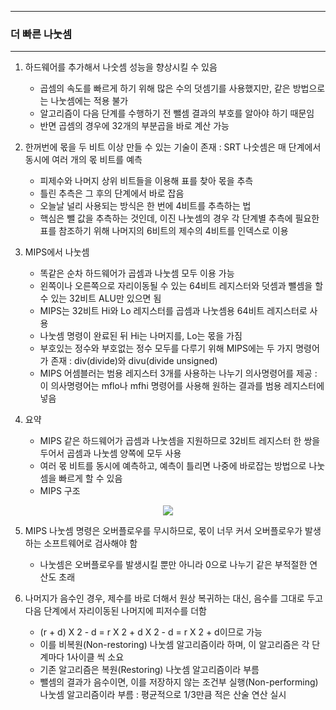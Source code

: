 -----
### 더 빠른 나눗셈
-----
1. 하드웨어를 추가해서 나숫셈 성능을 향상시킬 수 있음
   - 곱셈의 속도를 빠르게 하기 위해 많은 수의 덧셈기를 사용했지만, 같은 방법으로는 나눗셈에는 적용 불가
   - 알고리즘이 다음 단계를 수행하기 전 뺄셈 결과의 부호를 알아야 하기 때문임
   - 반면 곱셈의 경우에 32개의 부분곱을 바로 계산 가능

2. 한꺼번에 몫을 두 비트 이상 만들 수 있는 기술이 존재 : SRT 나숫셈은 매 단계에서 동시에 여러 개의 몫 비트를 예측
   - 피제수와 나머지 상위 비트들을 이용해 표를 찾아 몫을 추측
   - 틀린 추측은 그 후의 단계에서 바로 잡음
   - 오늘날 널리 사용되는 방식은 한 번에 4비트를 추측하는 법
   - 핵심은 뺄 값을 추측하는 것인데, 이진 나눗셈의 경우 각 단계별 추측에 필요한 표를 참조하기 위해 나머지의 6비트의 제수의 4비트를 인덱스로 이용

3. MIPS에서 나눗셈
   - 똑같은 순차 하드웨어가 곱셈과 나눗셈 모두 이용 가능
   - 왼쪽이나 오른쪽으로 자리이동될 수 있는 64비트 레지스터와 덧셈과 뺄셈을 할 수 있는 32비트 ALU만 있으면 됨
   - MIPS는 32비트 Hi와 Lo 레지스터를 곱셈과 나눗셈용 64비트 레지스터로 사용
   - 나눗셈 명령이 완료된 뒤 Hi는 나머지를, Lo는 몫을 가짐
   - 부호있는 정수와 부호없는 정수 모두를 다루기 위해 MIPS에는 두 가지 명령어가 존재 : div(divide)와 divu(divide unsigned)
   - MIPS 어셈블러는 범용 레지스터 3개를 사용하는 나누기 의사명령어를 제공 : 이 의사명령어는 mflo나 mfhi 명령어를 사용해 원하는 결과를 범용 레지스터에 넣음

4. 요약
   - MIPS 같은 하드웨어가 곱셈과 나눗셈을 지원하므로 32비트 레지스터 한 쌍을 두어서 곱셈과 나눗셈 양쪽에 모두 사용
   - 여러 몫 비트를 동시에 예측하고, 예측이 틀리면 나중에 바로잡는 방법으로 나눗셈을 빠르게 할 수 있음
   - MIPS 구조
<div align="center">
<img src="https://github.com/user-attachments/assets/6aa17951-77ee-4e83-9fbc-4582dc93bf0f">
</div>

5. MIPS 나눗셈 명령은 오버플로우를 무시하므로, 몫이 너무 커서 오버플로우가 발생하는 소프트웨어로 검사해야 함
   - 나눗셈은 오버플로우를 발생시킬 뿐만 아니라 0으로 나누기 같은 부적절한 연산도 초래

6. 나머지가 음수인 경우, 제수를 바로 더해서 원상 복귀하는 대신, 음수를 그대로 두고 다음 단계에서 자리이동된 나머지에 피저수를 더함
   + (r + d) X 2 - d = r X 2 + d X 2 - d = r X 2 + d이므로 가능
   + 이를 비복원(Non-restoring) 나눗셈 알고리즘이라 하며, 이 알고리즘은 각 단계마다 1사이클 씩 소요
   + 기존 알고리즘은 복원(Restoring) 나눗셈 알고리즘이라 부름
   + 뺄셈의 결과가 음수이면, 이를 저장하지 않는 조건부 실행(Non-performing) 나눗셈 알고리즘이라 부름 : 평균적으로 1/3만큼 적은 산술 연산 실시
